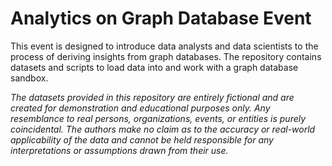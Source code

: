 # Analytics on Graph Database Event
This event is designed to introduce data analysts and data scientists to the process of deriving insights from graph databases. The repository contains datasets and scripts to load data into and work with a graph database sandbox.

*The datasets provided in this repository are entirely fictional and are created for demonstration and educational purposes only. Any resemblance to real persons, organizations, events, or entities is purely coincidental. The authors make no claim as to the accuracy or real-world applicability of the data and cannot be held responsible for any interpretations or assumptions drawn from their use.*
